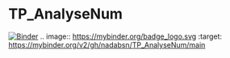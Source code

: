# TP_AnalyseNum
[![Binder](https://mybinder.org/badge_logo.svg)](https://mybinder.org/v2/gh/nadabsn/TP_AnalyseNum/main)
.. image:: https://mybinder.org/badge_logo.svg
 :target: https://mybinder.org/v2/gh/nadabsn/TP_AnalyseNum/main

